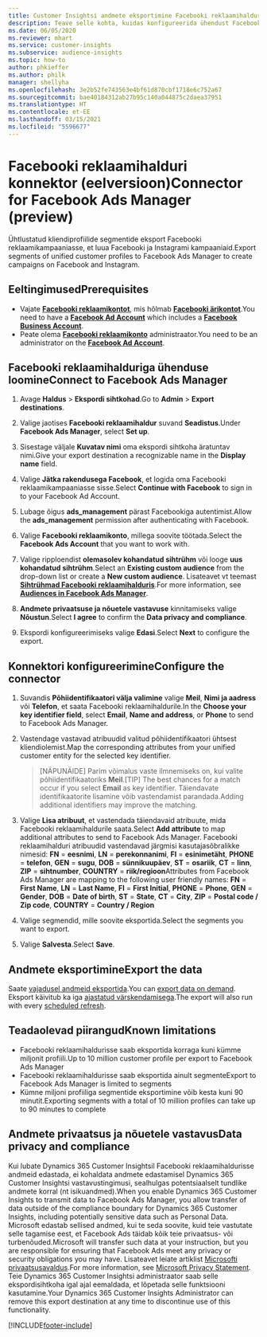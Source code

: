 ```yaml
---
title: Customer Insightsi andmete eksportimine Facebooki reklaamihaldurisse
description: Teave selle kohta, kuidas konfigureerida ühendust Facebooki reklaamihalduriga.
ms.date: 06/05/2020
ms.reviewer: mhart
ms.service: customer-insights
ms.subservice: audience-insights
ms.topic: how-to
author: phkieffer
ms.author: philk
manager: shellyha
ms.openlocfilehash: 3e2b52fe743563e4bf61d870cbf1718e6c752a67
ms.sourcegitcommit: bae40184312ab27b95c140a044875c2daea37951
ms.translationtype: HT
ms.contentlocale: et-EE
ms.lasthandoff: 03/15/2021
ms.locfileid: "5596677"
---
```

# <a name="connector-for-facebook-ads-manager-preview"></a><span data-ttu-id="c416c-103">Facebooki reklaamihalduri konnektor (eelversioon)</span><span class="sxs-lookup"><span data-stu-id="c416c-103">Connector for Facebook Ads Manager (preview)</span></span>

<span data-ttu-id="c416c-104">Ühtlustatud kliendiprofiilide segmentide eksport Facebooki reklaamikampaaniasse, et luua Facebooki ja Instagrami kampaaniaid.</span><span class="sxs-lookup"><span data-stu-id="c416c-104">Export segments of unified customer profiles to Facebook Ads Manager to create campaigns on Facebook and Instagram.</span></span>

## <a name="prerequisites"></a><span data-ttu-id="c416c-105">Eeltingimused</span><span class="sxs-lookup"><span data-stu-id="c416c-105">Prerequisites</span></span>

- <span data-ttu-id="c416c-106">Vajate [**Facebooki reklaamikontot**](https://www.facebook.com/business/learn/lessons/step-by-step-ads-manager-account), mis hõlmab [**Facebooki ärikontot**](https://business.facebook.com/).</span><span class="sxs-lookup"><span data-stu-id="c416c-106">You need to have a [**Facebook Ad Account**](https://www.facebook.com/business/learn/lessons/step-by-step-ads-manager-account) which includes a [**Facebook Business Account**](https://business.facebook.com/).</span></span>
- <span data-ttu-id="c416c-107">Peate olema [**Facebooki reklaamikonto**](https://www.facebook.com/business/learn/lessons/step-by-step-ads-manager-account) administraator.</span><span class="sxs-lookup"><span data-stu-id="c416c-107">You need to be an administrator on the [**Facebook Ad Account**](https://www.facebook.com/business/learn/lessons/step-by-step-ads-manager-account).</span></span>

## <a name="connect-to-facebook-ads-manager"></a><span data-ttu-id="c416c-108">Facebooki reklaamihalduriga ühenduse loomine</span><span class="sxs-lookup"><span data-stu-id="c416c-108">Connect to Facebook Ads Manager</span></span>

1. <span data-ttu-id="c416c-109">Avage **Haldus** > **Ekspordi sihtkohad**.</span><span class="sxs-lookup"><span data-stu-id="c416c-109">Go to **Admin** > **Export destinations**.</span></span>

1. <span data-ttu-id="c416c-110">Valige jaotises **Facebooki reklaamihaldur** suvand **Seadistus**.</span><span class="sxs-lookup"><span data-stu-id="c416c-110">Under **Facebook Ads Manager**, select **Set up**.</span></span>

1. <span data-ttu-id="c416c-111">Sisestage väljale **Kuvatav nimi** oma ekspordi sihtkoha äratuntav nimi.</span><span class="sxs-lookup"><span data-stu-id="c416c-111">Give your export destination a recognizable name in the **Display name** field.</span></span>

1. <span data-ttu-id="c416c-112">Valige **Jätka rakendusega Facebook**, et logida oma Facebooki reklaamikampaaniasse sisse.</span><span class="sxs-lookup"><span data-stu-id="c416c-112">Select **Continue with Facebook** to sign in to your Facebook Ad Account.</span></span>

1. <span data-ttu-id="c416c-113">Lubage õigus **ads_management** pärast Facebookiga autentimist.</span><span class="sxs-lookup"><span data-stu-id="c416c-113">Allow the **ads_management** permission after authenticating with Facebook.</span></span>

1. <span data-ttu-id="c416c-114">Valige **Facebooki reklaamikonto**, millega soovite töötada.</span><span class="sxs-lookup"><span data-stu-id="c416c-114">Select the **Facebook Ads Account** that you want to work with.</span></span>

1. <span data-ttu-id="c416c-115">Valige ripploendist **olemasolev kohandatud sihtrühm** või looge **uus kohandatud sihtrühm**.</span><span class="sxs-lookup"><span data-stu-id="c416c-115">Select an **Existing custom audience** from the drop-down list or create a **New custom audience**.</span></span> <span data-ttu-id="c416c-116">Lisateavet vt teemast [**Sihtrühmad Facebooki reklaamihalduris**](https://www.facebook.com/business/help/744354708981227?id=2469097953376494).</span><span class="sxs-lookup"><span data-stu-id="c416c-116">For more information, see [**Audiences in Facebook Ads Manager**](https://www.facebook.com/business/help/744354708981227?id=2469097953376494).</span></span>

1. <span data-ttu-id="c416c-117">**Andmete privaatsuse ja nõuetele vastavuse** kinnitamiseks valige **Nõustun**.</span><span class="sxs-lookup"><span data-stu-id="c416c-117">Select **I agree** to confirm the **Data privacy and compliance**.</span></span>

1. <span data-ttu-id="c416c-118">Ekspordi konfigureerimiseks valige **Edasi**.</span><span class="sxs-lookup"><span data-stu-id="c416c-118">Select **Next** to configure the export.</span></span>

## <a name="configure-the-connector"></a><span data-ttu-id="c416c-119">Konnektori konfigureerimine</span><span class="sxs-lookup"><span data-stu-id="c416c-119">Configure the connector</span></span>

1. <span data-ttu-id="c416c-120">Suvandis **Põhiidentifikaatori välja valimine** valige **Meil**, **Nimi ja aadress** või **Telefon**, et saata Facebooki reklaamihaldurile.</span><span class="sxs-lookup"><span data-stu-id="c416c-120">In the **Choose your key identifier field**, select **Email**, **Name and address**, or **Phone** to send to Facebook Ads Manager.</span></span>

1. <span data-ttu-id="c416c-121">Vastendage vastavad atribuudid valitud põhiidentifikaatori ühtsest kliendiolemist.</span><span class="sxs-lookup"><span data-stu-id="c416c-121">Map the corresponding attributes from your unified customer entity for the selected key identifier.</span></span>
   > <span data-ttu-id="c416c-122">[NÄPUNÄIDE] Parim võimalus vaste ilmnemiseks on, kui valite põhiidentifikaatoriks **Meil**.</span><span class="sxs-lookup"><span data-stu-id="c416c-122">[TIP] The best chances for a match occur if you select **Email** as key identifier.</span></span> <span data-ttu-id="c416c-123">Täiendavate identifikaatorite lisamine võib vastendamist parandada.</span><span class="sxs-lookup"><span data-stu-id="c416c-123">Adding additional identifiers may improve the matching.</span></span>

1. <span data-ttu-id="c416c-124">Valige **Lisa atribuut**, et vastendada täiendavaid atribuute, mida Facebooki reklaamihaldurile saata.</span><span class="sxs-lookup"><span data-stu-id="c416c-124">Select **Add attribute** to map additional attributes to send to Facebook Ads Manager.</span></span> <span data-ttu-id="c416c-125">Facebooki reklaamihalduri atribuudid vastendavad järgmisi kasutajasõbralikke nimesid: **FN** = **eesnimi**, **LN** = **perekonnanimi**, **FI** = **esinimetäht**, **PHONE** = **telefon**, **GEN** = **sugu**, **DOB** = **sünnikuupäev**, **ST** = **osariik**, **CT** = **linn**, **ZIP** = **sihtnumber**, **COUNTRY** = **riik/regioon**</span><span class="sxs-lookup"><span data-stu-id="c416c-125">Attributes from Facebook Ads Manager are mapping to the following user friendly names: **FN** = **First Name**, **LN** = **Last Name**, **FI** = **First Initial**, **PHONE** = **Phone**, **GEN** = **Gender**, **DOB** = **Date of birth**, **ST** = **State**, **CT** = **City**, **ZIP** = **Postal code / Zip code**, **COUNTRY** = **Country / Region**</span></span>

1. <span data-ttu-id="c416c-126">Valige segmendid, mille soovite eksportida.</span><span class="sxs-lookup"><span data-stu-id="c416c-126">Select the segments you want to export.</span></span>

1. <span data-ttu-id="c416c-127">Valige **Salvesta**.</span><span class="sxs-lookup"><span data-stu-id="c416c-127">Select **Save**.</span></span>

## <a name="export-the-data"></a><span data-ttu-id="c416c-128">Andmete eksportimine</span><span class="sxs-lookup"><span data-stu-id="c416c-128">Export the data</span></span>

<span data-ttu-id="c416c-129">Saate [vajadusel andmeid eksportida](export-destinations.md).</span><span class="sxs-lookup"><span data-stu-id="c416c-129">You can [export data on demand](export-destinations.md).</span></span> <span data-ttu-id="c416c-130">Eksport käivitub ka iga [ajastatud värskendamisega](system.md#schedule-tab).</span><span class="sxs-lookup"><span data-stu-id="c416c-130">The export will also run with every [scheduled refresh](system.md#schedule-tab).</span></span>

## <a name="known-limitations"></a><span data-ttu-id="c416c-131">Teadaolevad piirangud</span><span class="sxs-lookup"><span data-stu-id="c416c-131">Known limitations</span></span>

- <span data-ttu-id="c416c-132">Facebooki reklaamihaldurisse saab eksportida korraga kuni kümme miljonit profiili.</span><span class="sxs-lookup"><span data-stu-id="c416c-132">Up to 10 million customer profile per export to Facebook Ads Manager</span></span> 
- <span data-ttu-id="c416c-133">Facebooki reklaamihaldurisse saab eksportida ainult segmente</span><span class="sxs-lookup"><span data-stu-id="c416c-133">Export to Facebook Ads Manager is limited to segments</span></span>
- <span data-ttu-id="c416c-134">Kümne miljoni profiiliga segmentide eksportimine võib kesta kuni 90 minutit.</span><span class="sxs-lookup"><span data-stu-id="c416c-134">Exporting segments with a total of 10 million profiles can take up to 90 minutes to complete</span></span>

## <a name="data-privacy-and-compliance"></a><span data-ttu-id="c416c-135">Andmete privaatsus ja nõuetele vastavus</span><span class="sxs-lookup"><span data-stu-id="c416c-135">Data privacy and compliance</span></span>

<span data-ttu-id="c416c-136">Kui lubate Dynamics 365 Customer Insightsil Facebooki reklaamihaldurisse andmeid edastada, ei kohaldata andmete edastamisel Dynamics 365 Customer Insightsi vastavustingimusi, sealhulgas potentsiaalselt tundlike andmete korral (nt isikuandmed).</span><span class="sxs-lookup"><span data-stu-id="c416c-136">When you enable Dynamics 365 Customer Insights to transmit data to Facebook Ads Manager, you allow transfer of data outside of the compliance boundary for Dynamics 365 Customer Insights, including potentially sensitive data such as Personal Data.</span></span> <span data-ttu-id="c416c-137">Microsoft edastab sellised andmed, kui te seda soovite, kuid teie vastutate selle tagamise eest, et Facebook Ads täidab kõik teie privaatsus- või turbenõuded.</span><span class="sxs-lookup"><span data-stu-id="c416c-137">Microsoft will transfer such data at your instruction, but you are responsible for ensuring that Facebook Ads meet any privacy or security obligations you may have.</span></span> <span data-ttu-id="c416c-138">Lisateavet leiate artiklist [Microsofti privaatsusavaldus](https://go.microsoft.com/fwlink/?linkid=396732).</span><span class="sxs-lookup"><span data-stu-id="c416c-138">For more information, see [Microsoft Privacy Statement](https://go.microsoft.com/fwlink/?linkid=396732).</span></span>
<span data-ttu-id="c416c-139">Teie Dynamics 365 Customer Insightsi administraator saab selle ekspordisihtkoha igal ajal eemaldada, et lõpetada selle funktsiooni kasutamine.</span><span class="sxs-lookup"><span data-stu-id="c416c-139">Your Dynamics 365 Customer Insights Administrator can remove this export destination at any time to discontinue use of this functionality.</span></span>


[!INCLUDE[footer-include](../includes/footer-banner.md)]